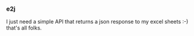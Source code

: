 ### e2j

I just need a simple API that returns a json response to my excel sheets :-)
that's all folks.

